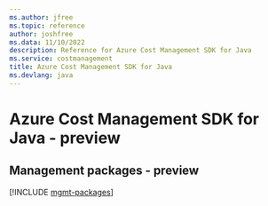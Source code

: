 ```yaml
---
ms.author: jfree
ms.topic: reference
author: joshfree
ms.data: 11/10/2022
description: Reference for Azure Cost Management SDK for Java
ms.service: costmanagement
title: Azure Cost Management SDK for Java
ms.devlang: java
---
```

# Azure Cost Management SDK for Java - preview

## Management packages - preview
[!INCLUDE [mgmt-packages](cost-management-mgmt-index.md)]